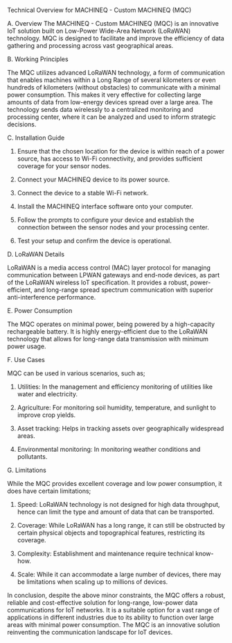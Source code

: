 Technical Overview for MACHINEQ - Custom MACHINEQ (MQC)

A. Overview 
The MACHINEQ - Custom MACHINEQ (MQC) is an innovative IoT solution built on Low-Power Wide-Area Network (LoRaWAN) technology. MQC is designed to facilitate and improve the efficiency of data gathering and processing across vast geographical areas.

B. Working Principles 

The MQC utilizes advanced LoRaWAN technology, a form of communication that enables machines within a Long Range of several kilometers or even hundreds of kilometers (without obstacles) to communicate with a minimal power consumption. This makes it very effective for collecting large amounts of data from low-energy devices spread over a large area. The technology sends data wirelessly to a centralized monitoring and processing center, where it can be analyzed and used to inform strategic decisions.

C. Installation Guide 

1. Ensure that the chosen location for the device is within reach of a power source, has access to Wi-Fi connectivity, and provides sufficient coverage for your sensor nodes.

2. Connect your MACHINEQ device to its power source.

3. Connect the device to a stable Wi-Fi network.

4. Install the MACHINEQ interface software onto your computer.

5. Follow the prompts to configure your device and establish the connection between the sensor nodes and your processing center.

6. Test your setup and confirm the device is operational.

D. LoRaWAN Details 

LoRaWAN is a media access control (MAC) layer protocol for managing communication between LPWAN gateways and end-node devices, as part of the LoRaWAN wireless IoT specification. It provides a robust, power-efficient, and long-range spread spectrum communication with superior anti-interference performance.

E. Power Consumption 

The MQC operates on minimal power, being powered by a high-capacity rechargeable battery. It is highly energy-efficient due to the LoRaWAN technology that allows for long-range data transmission with minimum power usage.

F. Use Cases 

MQC can be used in various scenarios, such as;

1. Utilities: In the management and efficiency monitoring of utilities like water and electricity.

2. Agriculture: For monitoring soil humidity, temperature, and sunlight to improve crop yields.

3. Asset tracking: Helps in tracking assets over geographically widespread areas.

4. Environmental monitoring: In monitoring weather conditions and pollutants.

G. Limitations 

While the MQC provides excellent coverage and low power consumption, it does have certain limitations;

1. Speed: LoRaWAN technology is not designed for high data throughput, hence can limit the type and amount of data that can be transported.

2. Coverage: While LoRaWAN has a long range, it can still be obstructed by certain physical objects and topographical features, restricting its coverage.

3. Complexity: Establishment and maintenance require technical know-how.

4. Scale: While it can accommodate a large number of devices, there may be limitations when scaling up to millions of devices. 

In conclusion, despite the above minor constraints, the MQC offers a robust, reliable and cost-effective solution for long-range, low-power data communications for IoT networks. It is a suitable option for a vast range of applications in different industries due to its ability to function over large areas with minimal power consumption. The MQC is an innovative solution reinventing the communication landscape for IoT devices.